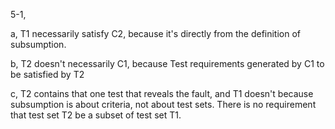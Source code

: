 5-1,

a, T1 necessarily satisfy C2, because it's directly from the definition of subsumption.

b, T2 doesn't necessarily C1, because Test requirements generated by C1 to be satisfied by T2

c, T2 contains that one test that reveals the fault, and T1 doesn't because subsumption is about criteria, not about test sets. There is no requirement that test set T2 be a subset of test set T1.
